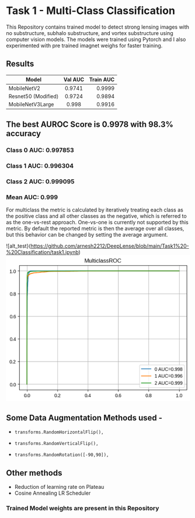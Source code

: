 
# Task 1 -  Multi-Class Classification

This Repository contains trained model to detect strong lensing images with no substructure, subhalo substructure, and vortex substructure using computer vision models. The models were trained using Pytorch and I also experimented with pre trained imagnet weighs for faster training.

## Results
 
| Model   |     Val AUC      |  Train AUC |
|----------|:-------------:|------:|
| MobileNetV2 |  0.9741 | 0.9999 |
| Resnet50 (Modified) |    0.9724   |  0.9894 |
| MobileNetV3Large | 0.998 |  0.9916  |

## The best AUROC Score is 0.9978 with 98.3% accuracy
### Class 0 AUC: 0.997853
### Class 1 AUC: 0.996304
### Class 2 AUC: 0.999095
### Mean AUC: 0.999

For multiclass the metric is calculated by iteratively treating each class as the positive class and all other classes as the negative, which is referred to as the one-vs-rest approach. One-vs-one is currently not supported by this metric. By default the reported metric is then the average over all classes, but this behavior can be changed by setting the average argument.

![alt_test}(https://github.com/arnesh2212/DeepLense/blob/main/Task1%20-%20Classification/task1.ipynb)
![alt text](https://github.com/arnesh2212/DeepLense/blob/main/Task1%20-%20Classification/roc.png)

## Some Data Augmentation Methods used -
-     transforms.RandomHorizontalFlip(),
-     transforms.RandomVerticalFlip(),
-     transforms.RandomRotation([-90,90]),


## Other methods
- Reduction of learning rate on Plateau
- Cosine Annealing LR Scheduler


### Trained Model weights are present in this Repository
